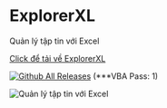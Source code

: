 # ExplorerXL
 Quản lý tập tin với Excel

[Click để tải về ExplorerXL](https://github.com/SanbiVN/ExplorerXL/releases/download/ExplorerXL/ExplorerXL_v2.23.xlsm)

[![Github All Releases](https://img.shields.io/github/downloads/SanbiVN/ExplorerXL/total.svg)](https://github.com/SanbiVN/ExplorerXL/releases/download/ExplorerXL/ExplorerXL_v2.23.xlsm)
(***VBA Pass: 1)
 
![ Quản lý tập tin với Excel](https://github.com/SanbiVN/ExplorerXL/assets/58664571/747b4db0-713a-4786-a873-86c26e16f789)
